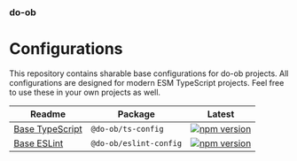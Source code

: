 ### do-ob
# Configurations

This repository contains sharable base configurations for do-ob projects. All configurations are designed for modern ESM TypeScript projects. Feel free to use these in your own projects as well.

| Readme | Package | Latest |
| --- | --- | --- |
| [Base TypeScript](./packages/ts-config/README.md) | `@do-ob/ts-config` | [![npm version](https://img.shields.io/npm/v/@do-ob/ts-config)](https://www.npmjs.com/package/@do-ob/ts-config) |
| [Base ESLint](./packages/eslint-config/README.md) | `@do-ob/eslint-config` | [![npm version](https://img.shields.io/npm/v/@do-ob/eslint-config)](https://www.npmjs.com/package/@do-ob/eslint-config) |
